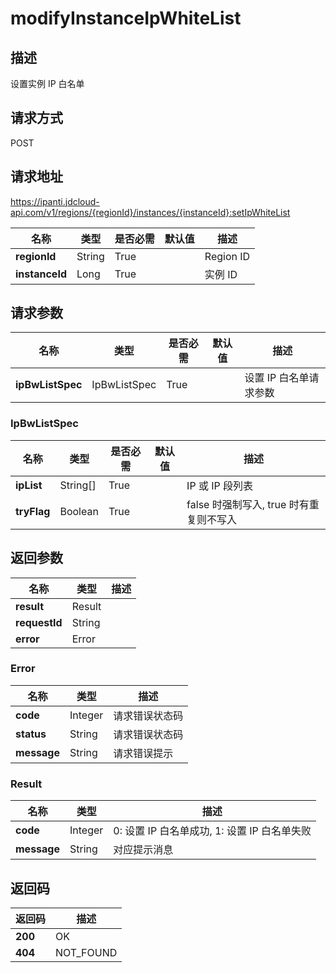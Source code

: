 # modifyInstanceIpWhiteList


## 描述
设置实例 IP 白名单

## 请求方式
POST

## 请求地址
https://ipanti.jdcloud-api.com/v1/regions/{regionId}/instances/{instanceId}:setIpWhiteList

|名称|类型|是否必需|默认值|描述|
|---|---|---|---|---|
|**regionId**|String|True| |Region ID|
|**instanceId**|Long|True| |实例 ID|

## 请求参数
|名称|类型|是否必需|默认值|描述|
|---|---|---|---|---|
|**ipBwListSpec**|IpBwListSpec|True| |设置 IP 白名单请求参数|

### IpBwListSpec
|名称|类型|是否必需|默认值|描述|
|---|---|---|---|---|
|**ipList**|String[]|True| |IP 或 IP 段列表|
|**tryFlag**|Boolean|True| |false 时强制写入, true 时有重复则不写入|

## 返回参数
|名称|类型|描述|
|---|---|---|
|**result**|Result| |
|**requestId**|String| |
|**error**|Error| |

### Error
|名称|类型|描述|
|---|---|---|
|**code**|Integer|请求错误状态码|
|**status**|String|请求错误状态码|
|**message**|String|请求错误提示|
### Result
|名称|类型|描述|
|---|---|---|
|**code**|Integer|0: 设置 IP 白名单成功, 1: 设置 IP 白名单失败|
|**message**|String|对应提示消息|

## 返回码
|返回码|描述|
|---|---|
|**200**|OK|
|**404**|NOT_FOUND|
